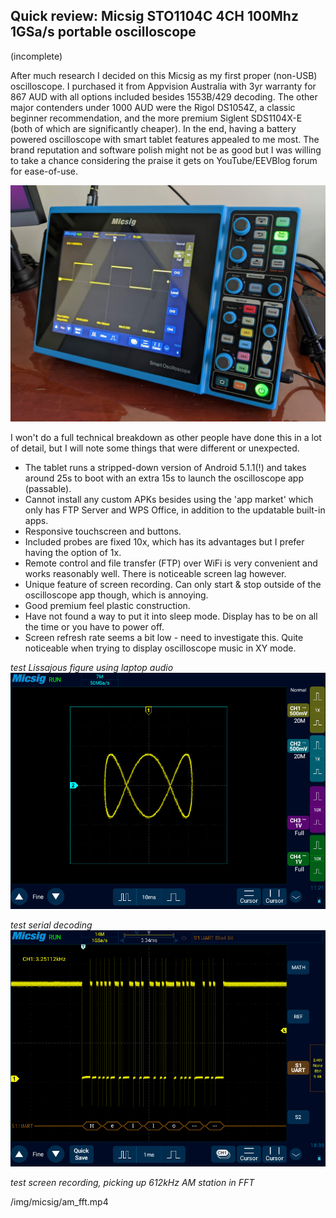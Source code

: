 ## Quick review: Micsig STO1104C 4CH 100Mhz 1GSa/s portable oscilloscope

(incomplete)

After much research I decided on this Micsig as my first proper (non-USB) oscilloscope. I purchased it from Appvision Australia with 3yr warranty for 867 AUD with all options included besides 1553B/429 decoding. The other major contenders under 1000 AUD were the Rigol DS1054Z, a classic beginner recommendation, and the more premium Siglent SDS1104X-E (both of which are significantly cheaper). In the end, having a battery powered oscilloscope with smart tablet features appealed to me most. The brand reputation and software polish might not be as good but I was willing to take a chance considering the praise it gets on YouTube/EEVBlog forum for ease-of-use.

![](/img/micsig/bench.jpg)

I won't do a full technical breakdown as other people have done this in a lot of detail, but I will note some things that were different or unexpected.

- The tablet runs a stripped-down version of Android 5.1.1(!) and takes around 25s to boot with an extra 15s to launch the oscilloscope app (passable).
- Cannot install any custom APKs besides using the 'app market' which only has FTP Server and WPS Office, in addition to the updatable built-in apps.
- Responsive touchscreen and buttons.
- Included probes are fixed 10x, which has its advantages but I prefer having the option of 1x.
- Remote control and file transfer (FTP) over WiFi is very convenient and works reasonably well. There is noticeable screen lag however.
- Unique feature of screen recording. Can only start & stop outside of the oscilloscope app though, which is annoying.
- Good premium feel plastic construction.
- Have not found a way to put it into sleep mode. Display has to be on all the time or you have to power off.
- Screen refresh rate seems a bit low - need to investigate this. Quite noticeable when trying to display oscilloscope music in XY mode.

*test Lissajous figure using laptop audio*
![](/img/micsig/lissajous.png)

*test serial decoding*
![](/img/micsig/serial.png)

*test screen recording, picking up 612kHz AM station in FFT*

/img/micsig/am_fft.mp4